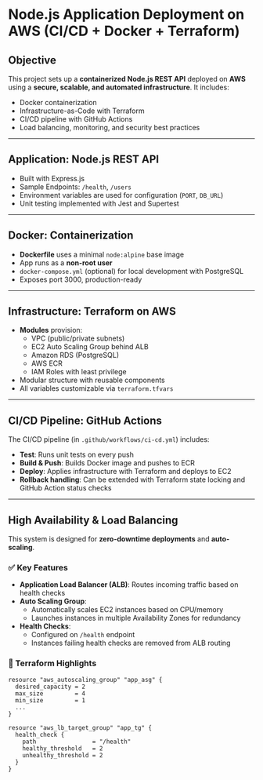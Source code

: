 # Node.js Application Deployment on AWS (CI/CD + Docker + Terraform)

## Objective

This project sets up a **containerized Node.js REST API** deployed on **AWS** using a **secure, scalable, and automated infrastructure**. It includes:
- Docker containerization
- Infrastructure-as-Code with Terraform
- CI/CD pipeline with GitHub Actions
- Load balancing, monitoring, and security best practices

---

## Application: Node.js REST API

- Built with Express.js
- Sample Endpoints: `/health`, `/users`
- Environment variables are used for configuration (`PORT`, `DB_URL`)
- Unit testing implemented with Jest and Supertest

---

## Docker: Containerization

- **Dockerfile** uses a minimal `node:alpine` base image
- App runs as a **non-root user**
- `docker-compose.yml` (optional) for local development with PostgreSQL
- Exposes port 3000, production-ready

---

## Infrastructure: Terraform on AWS

- **Modules** provision:
  - VPC (public/private subnets)
  - EC2 Auto Scaling Group behind ALB
  - Amazon RDS (PostgreSQL)
  - AWS ECR
  - IAM Roles with least privilege
- Modular structure with reusable components
- All variables customizable via `terraform.tfvars`

---

## CI/CD Pipeline: GitHub Actions

The CI/CD pipeline (in `.github/workflows/ci-cd.yml`) includes:

- **Test**: Runs unit tests on every push
- **Build & Push**: Builds Docker image and pushes to ECR
- **Deploy**: Applies infrastructure with Terraform and deploys to EC2
- **Rollback handling**: Can be extended with Terraform state locking and GitHub Action status checks

---

## High Availability & Load Balancing

This system is designed for **zero-downtime deployments** and **auto-scaling**.

### ✅ Key Features
- **Application Load Balancer (ALB)**: Routes incoming traffic based on health checks
- **Auto Scaling Group**:
  - Automatically scales EC2 instances based on CPU/memory
  - Launches instances in multiple Availability Zones for redundancy
- **Health Checks**:
  - Configured on `/health` endpoint
  - Instances failing health checks are removed from ALB routing

### 📌 Terraform Highlights
```hcl
resource "aws_autoscaling_group" "app_asg" {
  desired_capacity = 2
  max_size         = 4
  min_size         = 1
  ...
}

resource "aws_lb_target_group" "app_tg" {
  health_check {
    path                = "/health"
    healthy_threshold   = 2
    unhealthy_threshold = 2
  }
}



